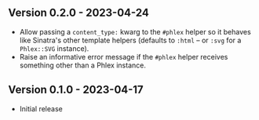 ## Version 0.2.0 - 2023-04-24

- Allow passing a `content_type:` kwarg to the `#phlex` helper so it behaves like Sinatra's other template helpers (defaults to `:html` – or `:svg` for a `Phlex::SVG` instance).
- Raise an informative error message if the `#phlex` helper receives something other than a Phlex instance.

## Version 0.1.0 - 2023-04-17

- Initial release
